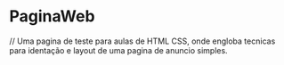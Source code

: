 # PaginaWeb
// Uma pagina de teste para aulas de HTML CSS, onde engloba tecnicas para identação e layout de uma pagina de anuncio simples.
